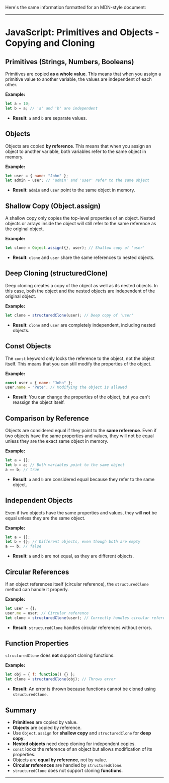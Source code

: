 Here's the same information formatted for an MDN-style document:

---

# JavaScript: Primitives and Objects - Copying and Cloning

## Primitives (Strings, Numbers, Booleans)
Primitives are copied **as a whole value**. This means that when you assign a primitive value to another variable, the values are independent of each other.

**Example:**

```javascript
let a = 10;
let b = a; // 'a' and 'b' are independent
```

- **Result**: `a` and `b` are separate values.

## Objects
Objects are copied **by reference**. This means that when you assign an object to another variable, both variables refer to the same object in memory.

**Example:**

```javascript
let user = { name: "John" };
let admin = user; // 'admin' and 'user' refer to the same object
```

- **Result**: `admin` and `user` point to the same object in memory.

## Shallow Copy (Object.assign)
A shallow copy only copies the top-level properties of an object. Nested objects or arrays inside the object will still refer to the same reference as the original object.

**Example:**

```javascript
let clone = Object.assign({}, user); // Shallow copy of 'user'
```

- **Result**: `clone` and `user` share the same references to nested objects.

## Deep Cloning (structuredClone)
Deep cloning creates a copy of the object as well as its nested objects. In this case, both the object and the nested objects are independent of the original object.

**Example:**

```javascript
let clone = structuredClone(user); // Deep copy of 'user'
```

- **Result**: `clone` and `user` are completely independent, including nested objects.

## Const Objects
The `const` keyword only locks the reference to the object, not the object itself. This means that you can still modify the properties of the object.

**Example:**

```javascript
const user = { name: "John" };
user.name = "Pete"; // Modifying the object is allowed
```

- **Result**: You can change the properties of the object, but you can't reassign the object itself.

## Comparison by Reference
Objects are considered equal if they point to the **same reference**. Even if two objects have the same properties and values, they will not be equal unless they are the exact same object in memory.

**Example:**

```javascript
let a = {};
let b = a; // Both variables point to the same object
a == b; // true
```

- **Result**: `a` and `b` are considered equal because they refer to the same object.

## Independent Objects
Even if two objects have the same properties and values, they will **not** be equal unless they are the same object. 

**Example:**

```javascript
let a = {};
let b = {}; // Different objects, even though both are empty
a == b; // false
```

- **Result**: `a` and `b` are not equal, as they are different objects.

## Circular References
If an object references itself (circular reference), the `structuredClone` method can handle it properly.

**Example:**

```javascript
let user = {};
user.me = user; // Circular reference
let clone = structuredClone(user); // Correctly handles circular references
```

- **Result**: `structuredClone` handles circular references without errors.

## Function Properties
`structuredClone` does **not** support cloning functions.

**Example:**

```javascript
let obj = { f: function() {} };
let clone = structuredClone(obj); // Throws error
```

- **Result**: An error is thrown because functions cannot be cloned using `structuredClone`.

## Summary

- **Primitives** are copied by value.
- **Objects** are copied by reference.
- Use `Object.assign` for **shallow copy** and `structuredClone` for **deep copy**.
- **Nested objects** need deep cloning for independent copies.
- `const` locks the reference of an object but allows modification of its properties.
- Objects are **equal by reference**, not by value.
- **Circular references** are handled by `structuredClone`.
- `structuredClone` does not support cloning **functions**.

---
